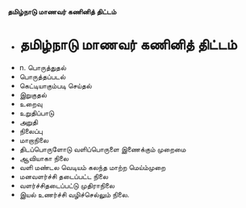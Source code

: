 **தமிழ்நாடு மாணவர் கணினித் திட்டம்**
- # தமிழ்நாடு மாணவர் கணினித் திட்டம்
- n. பொருத்துதல்
- பொருத்தப்படல்
- கெட்டியாகும்படி செய்தல்
- இறுகுதல்
- உறைவு
- உறுதிப்பாடு
- அறுதி
- நிலைப்பு
- மாறாநிலை
- திடப்பொருளோடு வளிப்பொருளை இணைக்கும் முறைமை
- ஆவியாகா நிலை
- வளி மண்டல வெடியம் கலந்த மாற்ற மெய்ம்முறை
- மனவளர்ச்சி தடைப்பட்ட நிலை
- வளர்ச்சிதடைப்பட்டு முதிராநிலை
- இயல் உணர்ச்சி வழிச்செல்லும் நிலை.

